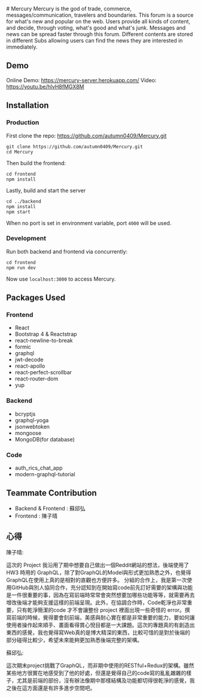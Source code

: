 ﻿﻿# MercuryMercury is the god of trade, commerce, messages/communication, travelers and boundaries.This forum is a source for what's new and popular on the web.Users provide all kinds of content, and decide, through voting, what's good and what's junk. Messages and news can be spread faster through this forum. Different contents are stored in different Subs allowing users can find the news they are interested in immediately.## DemoOnline Demo:  https://mercury-server.herokuapp.com/Video: https://youtu.be/hlvH8fMGX8M## Installation### ProductionFirst clone the repo:   https://github.com/autumn0409/Mercury.git```git clone https://github.com/autumn0409/Mercury.gitcd Mercury```Then build the frontend:```cd frontendnpm install``` Lastly, build and start the server```cd ../backendnpm installnpm start```When no port is set in environment variable, port `4000` will be used.### DevelopmentRun both backend and frontend via concurrently:```cd frontendnpm run dev```Now use `localhost:3000` to access Mercury.  ## Packages Used### Frontend* React* Bootstrap 4 & Reactstrap* react-newline-to-break* formic* graphql* jwt-decode* react-apollo* react-perfect-scrollbar* react-router-dom* yup### Backend* bcryptjs* graphql-yoga* jsonwebtoken* mongoose* MongoDB(for database)### Code* auth_rics_chat_app* modern-graphql-tutorial## Teammate Contribution* Backend & Frontend : 蘇邱弘* Frontend : 陳子晴## 心得陳子晴: 這次的 Project 我沿用了期中想要自己做出一個Reddit網站的想法，後端使用了 HW3 時用的 GraphQL，除了對GraphQL的Model與形式更加熟悉之外，也覺得GraphQL在使用上真的是相對的直觀也方便許多。分組的合作上，我是第一次使用GitHub與別人協同合作，充分認知到在開始寫code前先訂好需要的架構與功能是一件很重要的事，因為在寫前端時常常會突然想要加哪些功能等等，就需要再去增改後端才能夠支援這樣的前端呈現。此外，在協調合作時，Code乾淨也非常重要，只有乾淨簡潔的code 才不會讓整份 project 裡面出現一些奇怪的 error。撰寫前端的時候，覺得要會刻前端，美感與耐心實在都是非常重要的能力，要如何讓使用者操作起來順手、畫面看得賞心悅目都是一大課題。這次的專題真的有創造出東西的感覺，我也覺得寫Web真的是博大精深的東西，比較可惜的是對於後端的部分碰得比較少，希望未來能夠更加熟悉後端完整的架構。蘇邱弘: 這次期末project挑戰了GraphQL，而非期中使用的RESTful+Redux的架構。雖然某些地方很實在地感受到了他的好處，但還是覺得自己的code寫的亂亂雜雜的樣子，尤其是前端的部份，沒有辦法像期中那樣結構及功能都切得很乾淨的感覺，我之後在這方面還是有許多進步空間吧。